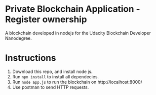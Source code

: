 #	Private Blockchain Application - Register ownership
A blockchain developed in nodejs for the Udacity Blockchain Developer Nanodegree.

# Instructions
1. Download this repo, and install node js.
2. Run `npm install` to install all dependecies.
3. Run `node app.js` to run the blockchain on http://localhost:8000/
4. Use postman to send HTTP requests.
